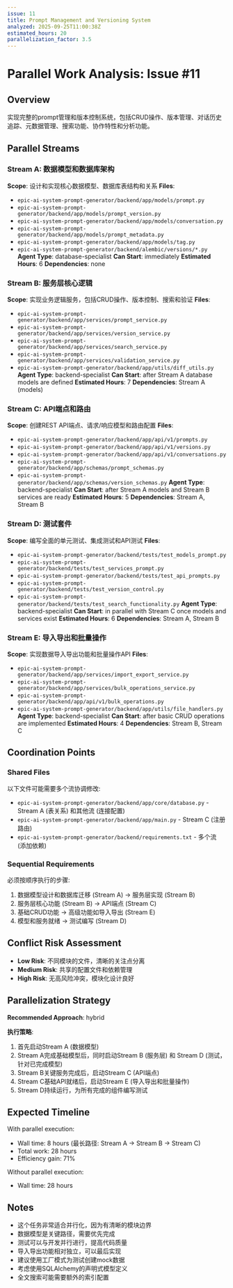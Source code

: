 ```yaml
---
issue: 11
title: Prompt Management and Versioning System
analyzed: 2025-09-25T11:00:38Z
estimated_hours: 20
parallelization_factor: 3.5
---
```


# Parallel Work Analysis: Issue #11

## Overview
实现完整的prompt管理和版本控制系统，包括CRUD操作、版本管理、对话历史追踪、元数据管理、搜索功能、协作特性和分析功能。

## Parallel Streams

### Stream A: 数据模型和数据库架构
**Scope**: 设计和实现核心数据模型、数据库表结构和关系
**Files**:
- `epic-ai-system-prompt-generator/backend/app/models/prompt.py`
- `epic-ai-system-prompt-generator/backend/app/models/prompt_version.py`
- `epic-ai-system-prompt-generator/backend/app/models/conversation.py`
- `epic-ai-system-prompt-generator/backend/app/models/prompt_metadata.py`
- `epic-ai-system-prompt-generator/backend/app/models/tag.py`
- `epic-ai-system-prompt-generator/backend/alembic/versions/*.py`
**Agent Type**: database-specialist
**Can Start**: immediately
**Estimated Hours**: 6
**Dependencies**: none

### Stream B: 服务层核心逻辑
**Scope**: 实现业务逻辑服务，包括CRUD操作、版本控制、搜索和验证
**Files**:
- `epic-ai-system-prompt-generator/backend/app/services/prompt_service.py`
- `epic-ai-system-prompt-generator/backend/app/services/version_service.py`
- `epic-ai-system-prompt-generator/backend/app/services/search_service.py`
- `epic-ai-system-prompt-generator/backend/app/services/validation_service.py`
- `epic-ai-system-prompt-generator/backend/app/utils/diff_utils.py`
**Agent Type**: backend-specialist
**Can Start**: after Stream A database models are defined
**Estimated Hours**: 7
**Dependencies**: Stream A (models)

### Stream C: API端点和路由
**Scope**: 创建REST API端点、请求/响应模型和路由配置
**Files**:
- `epic-ai-system-prompt-generator/backend/app/api/v1/prompts.py`
- `epic-ai-system-prompt-generator/backend/app/api/v1/versions.py`
- `epic-ai-system-prompt-generator/backend/app/api/v1/conversations.py`
- `epic-ai-system-prompt-generator/backend/app/schemas/prompt_schemas.py`
- `epic-ai-system-prompt-generator/backend/app/schemas/version_schemas.py`
**Agent Type**: backend-specialist
**Can Start**: after Stream A models and Stream B services are ready
**Estimated Hours**: 5
**Dependencies**: Stream A, Stream B

### Stream D: 测试套件
**Scope**: 编写全面的单元测试、集成测试和API测试
**Files**:
- `epic-ai-system-prompt-generator/backend/tests/test_models_prompt.py`
- `epic-ai-system-prompt-generator/backend/tests/test_services_prompt.py`
- `epic-ai-system-prompt-generator/backend/tests/test_api_prompts.py`
- `epic-ai-system-prompt-generator/backend/tests/test_version_control.py`
- `epic-ai-system-prompt-generator/backend/tests/test_search_functionality.py`
**Agent Type**: backend-specialist
**Can Start**: in parallel with Stream C once models and services exist
**Estimated Hours**: 6
**Dependencies**: Stream A, Stream B

### Stream E: 导入导出和批量操作
**Scope**: 实现数据导入导出功能和批量操作API
**Files**:
- `epic-ai-system-prompt-generator/backend/app/services/import_export_service.py`
- `epic-ai-system-prompt-generator/backend/app/services/bulk_operations_service.py`
- `epic-ai-system-prompt-generator/backend/app/api/v1/bulk_operations.py`
- `epic-ai-system-prompt-generator/backend/app/utils/file_handlers.py`
**Agent Type**: backend-specialist
**Can Start**: after basic CRUD operations are implemented
**Estimated Hours**: 4
**Dependencies**: Stream B, Stream C

## Coordination Points

### Shared Files
以下文件可能需要多个流协调修改:
- `epic-ai-system-prompt-generator/backend/app/core/database.py` - Stream A (表关系) 和其他流 (连接配置)
- `epic-ai-system-prompt-generator/backend/app/main.py` - Stream C (注册路由)
- `epic-ai-system-prompt-generator/backend/requirements.txt` - 多个流 (添加依赖)

### Sequential Requirements
必须按顺序执行的步骤:
1. 数据模型设计和数据库迁移 (Stream A) → 服务层实现 (Stream B)
2. 服务层核心功能 (Stream B) → API端点 (Stream C)
3. 基础CRUD功能 → 高级功能如导入导出 (Stream E)
4. 模型和服务就绪 → 测试编写 (Stream D)

## Conflict Risk Assessment
- **Low Risk**: 不同模块的文件，清晰的关注点分离
- **Medium Risk**: 共享的配置文件和依赖管理
- **High Risk**: 无高风险冲突，模块化设计良好

## Parallelization Strategy

**Recommended Approach**: hybrid

**执行策略**:
1. 首先启动Stream A (数据模型)
2. Stream A完成基础模型后，同时启动Stream B (服务层) 和 Stream D (测试，针对已完成模型)
3. Stream B关键服务完成后，启动Stream C (API端点)
4. Stream C基础API就绪后，启动Stream E (导入导出和批量操作)
5. Stream D持续运行，为所有完成的组件编写测试

## Expected Timeline

With parallel execution:
- Wall time: 8 hours (最长路径: Stream A → Stream B → Stream C)
- Total work: 28 hours
- Efficiency gain: 71%

Without parallel execution:
- Wall time: 28 hours

## Notes
- 这个任务非常适合并行化，因为有清晰的模块边界
- 数据模型是关键路径，需要优先完成
- 测试可以与开发并行进行，提高代码质量
- 导入导出功能相对独立，可以最后实现
- 建议使用工厂模式为测试创建mock数据
- 考虑使用SQLAlchemy的声明式模型定义
- 全文搜索可能需要额外的索引配置